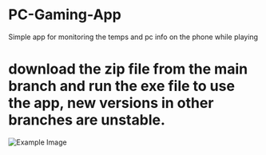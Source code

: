 # PC-Gaming-App
Simple app for monitoring the temps and pc info on the phone while playing

# download the zip file from the main branch and run the exe file to use the app, new versions in other branches are unstable. 


![Example Image](/lib/Skärmbild%202025-01-19%20011712.png)
